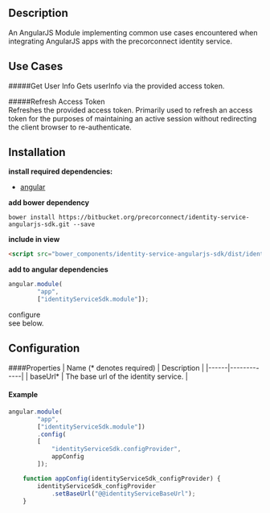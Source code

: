 ## Description
An AngularJS Module implementing common use cases encountered when integrating AngularJS apps
 with the precorconnect identity service.

## Use Cases

#####Get User Info
Gets userInfo via the provided access token.

#####Refresh Access Token  
Refreshes the provided access token. Primarily used to refresh an access token for the
purposes of maintaining an active session without redirecting the client browser to re-authenticate.

## Installation  

**install required dependencies:**  
-  [angular](https://angularjs.org/)  

**add bower dependency**  

```shell
bower install https://bitbucket.org/precorconnect/identity-service-angularjs-sdk.git --save
```  

**include in view**  
```html
<script src="bower_components/identity-service-angularjs-sdk/dist/identity-service-angularjs-sdk.js"></script>
```  

**add to angular dependencies**
```js
angular.module(
        "app",
        ["identityServiceSdk.module"]);
```
configure  
see below.

## Configuration 
####Properties
| Name (* denotes required) | Description |
|------|-------------|
| baseUrl* | The base url of the identity service. |

#### Example
```js
angular.module(
        "app",
        ["identityServiceSdk.module"])
        .config(
        [
            "identityServiceSdk.configProvider",
            appConfig
        ]);

    function appConfig(identityServiceSdk_configProvider) {
        identityServiceSdk_configProvider
            .setBaseUrl("@@identityServiceBaseUrl");
    }
```